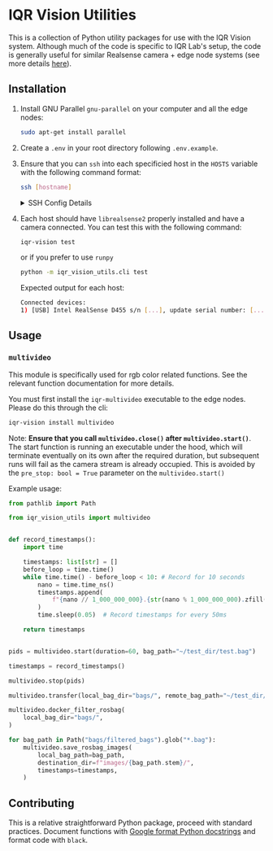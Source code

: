 # IQR Vision Utilities

This is a collection of Python utility packages for use with the IQR Vision system. Although much of the code is specific to IQR Lab's setup, the code is generally useful for similar Realsense camera + edge node systems (see more details [here](https://iqr.cs.yale.edu/docs/#edge-camera-systems)).

## Installation
1. Install GNU Parallel `gnu-parallel` on your computer and all the edge nodes:
    ```bash
    sudo apt-get install parallel
    ```
1. Create a `.env` in your root directory following `.env.example`.
1. Ensure that you can `ssh` into each specificied host in the `HOSTS` variable with the following command format:
    ```bash
    ssh [hostname]
    ```
    <details>
    <summary>SSH Config Details</summary>

    ```bash
    Host iqr-vision-1
        HostName iqr-vision-1.local
        User lab
        IdentityFile ~/.ssh/iqr-vision-1
    ```

    </details>
1. Each host should have `librealsense2` properly installed and have a camera connected. You can test this with the following command:
    ```bash
    iqr-vision test
    ```
    or if you prefer to use `runpy`
    ```bash
    python -m iqr_vision_utils.cli test
    ```
    Expected output for each host:
    
    ```bash
    Connected devices:
    1) [USB] Intel RealSense D455 s/n [...], update serial number: [...], firmware version: [...]
    ```

## Usage

### `multivideo`

This module is specifically used for rgb color related functions. See the relevant function documentation for more details.

You must first install the `iqr-multivideo` executable to the edge nodes. Please do this through the cli: 

```bash
iqr-vision install multivideo
```

Note: **Ensure that you call `multivideo.close()` after `multivideo.start()`**. The start function is running an executable under the hood, which will terminate eventually on its own after the required duration, but subsequent runs will fail as the camera stream is already occupied. This is avoided by the `pre_stop: bool = True` parameter on the `multivideo.start()`

Example usage:
```python
from pathlib import Path

from iqr_vision_utils import multivideo


def record_timestamps():
    import time

    timestamps: list[str] = []
    before_loop = time.time()
    while time.time() - before_loop < 10: # Record for 10 seconds
        nano = time.time_ns()
        timestamps.append(
            f"{nano // 1_000_000_000}.{str(nano % 1_000_000_000).zfill(9)}"
        )
        time.sleep(0.05)  # Record timestamps for every 50ms

    return timestamps


pids = multivideo.start(duration=60, bag_path="~/test_dir/test.bag")

timestamps = record_timestamps()

multivideo.stop(pids)

multivideo.transfer(local_bag_dir="bags/", remote_bag_path="~/test_dir/test.bag")

multivideo.docker_filter_rosbag(
    local_bag_dir="bags/",
)

for bag_path in Path("bags/filtered_bags").glob("*.bag"):
    multivideo.save_rosbag_images(
        local_bag_path=bag_path,
        destination_dir=f"images/{bag_path.stem}/",
        timestamps=timestamps,
    )

```

## Contributing

This is a relative straightforward Python package, proceed with standard practices. Document functions with [Google format Python docstrings](https://github.com/google/styleguide/blob/gh-pages/pyguide.md#38-comments-and-docstrings) and format code with `black`.